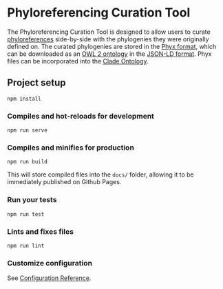 # Phyloreferencing Curation Tool

The Phyloreferencing Curation Tool is designed to allow users to curate [phyloreferences]
side-by-side with the phylogenies they were originally defined on. The curated phylogenies
are stored in the [Phyx format], which can be downloaded as an [OWL 2 ontology]
in the [JSON-LD format]. Phyx files can be incorporated into the [Clade Ontology].

## Project setup
```
npm install
```

### Compiles and hot-reloads for development
```
npm run serve
```

### Compiles and minifies for production
```
npm run build
```

This will store compiled files into the `docs/` folder, allowing it to be
immediately published on Github Pages.

### Run your tests
```
npm run test
```

### Lints and fixes files
```
npm run lint
```

### Customize configuration
See [Configuration Reference](https://cli.vuejs.org/config/).

  [phyloreferences]: http://phyloref.org
  [Phyx format]: https://github.com/phyloref/phyx.js/wiki/Phyx-format
  [OWL 2 ontology]: https://www.w3.org/TR/owl2-overview/
  [JSON-LD format]: https://en.wikipedia.org/wiki/JSON-LD
  [Clade Ontology]: https://github.com/phyloref/clade-ontology/

